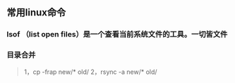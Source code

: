 ## 常用linux命令

### lsof （list open files）是一个查看当前系统文件的工具。一切皆文件

### 目录合并
>1，cp -frap new/* old/
>2，rsync -a new/* old/
